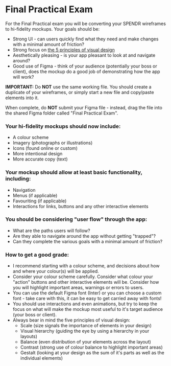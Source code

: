 # Final Practical Exam

For the Final Practical exam you will be converting your SPENDR wireframes to hi-fidelity mockups. Your goals should be:

- Strong UI - can users quickly find what they need and make changes with a minimal amount of friction?
- Strong focus on [the 5 principles of visual design](https://www.nngroup.com/articles/principles-visual-design/)
- Aesthetically pleasing - is your app pleasant to look at and navigate around?
- Good use of Figma - think of your audience (potentially your boss or client), does the mockup do a good job of demonstrating how the app will work?

**IMPORTANT:** Do **NOT** use the same working file. You should create a duplicate of your wireframes, or simply start a new file and copy/paste elements into it.

When complete, do **NOT** submit your Figma file - instead, drag the file into the shared Figma folder called "Final Practical Exam".

### Your hi-fidelity mockups should now include:

- A colour scheme
- Imagery (photographs or illustrations)
- Icons (found online or custom)
- More intentional design
- More accurate copy (text)

### Your mockup should allow at least basic functionality, including:

- Navigation
- Menus (if applicable)
- Favouriting (if applicable)
- Interactions for links, buttons and any other interactive elements

### You should be considering "user flow" through the app:

- What are the paths users will follow?
- Are they able to navigate around the app without getting "trapped"?
- Can they complete the various goals with a minimal amount of friction?

### How to get a good grade:

- I recommend starting with a colour scheme, and decisions about how and where your colour(s) will be applied.
- Consider your colour scheme carefully. Consider what colour your "action" buttons and other interactive elements will be. Consider how you will highlight important areas, warnings or errors to users.
- You can use the default Figma font (Inter) or you can choose a custom font - take care with this, it can be easy to get carried away with fonts!
- You should use interactions and even animations, but try to keep the focus on what will make the mockup most useful to it's target audience (your boss or client).
- Always bear in mind the five principles of visual design:
  - Scale (size signals the importance of elements in your design)
  - Visual hierarchy (guiding the eye by using a hierarchy in your layouts)
  - Balance (even distribution of your elements across the layout)
  - Contrast (strong use of colour balance to highlight important areas)
  - Gestalt (looking at your design as the sum of it's parts as well as the individual elements)

